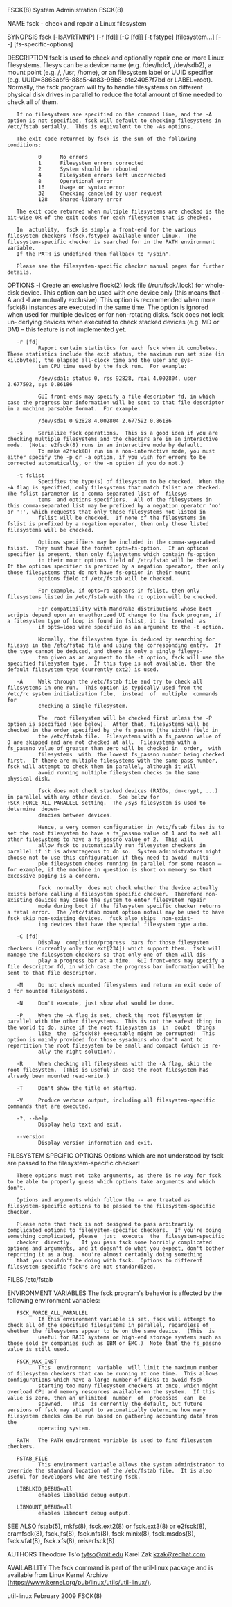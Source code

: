 FSCK(8)                                                                                     System Administration                                                                                     FSCK(8)

NAME
       fsck - check and repair a Linux filesystem

SYNOPSIS
       fsck [-lsAVRTMNP] [-r [fd]] [-C [fd]] [-t fstype] [filesystem...] [--] [fs-specific-options]

DESCRIPTION
       fsck is used to check and optionally repair one or more Linux filesystems.  filesys can be a device name (e.g.  /dev/hdc1, /dev/sdb2), a mount point (e.g.  /, /usr, /home), or an filesystem label or
       UUID specifier (e.g.  UUID=8868abf6-88c5-4a83-98b8-bfc24057f7bd or LABEL=root).  Normally, the fsck program will try to handle filesystems on different physical disk drives in parallel to reduce the
       total amount of time needed to check all of them.

       If no filesystems are specified on the command line, and the -A option is not specified, fsck will default to checking filesystems in /etc/fstab serially.  This is equivalent to the -As options.

       The exit code returned by fsck is the sum of the following conditions:

              0      No errors
              1      Filesystem errors corrected
              2      System should be rebooted
              4      Filesystem errors left uncorrected
              8      Operational error
              16     Usage or syntax error
              32     Checking canceled by user request
              128    Shared-library error

       The exit code returned when multiple filesystems are checked is the bit-wise OR of the exit codes for each filesystem that is checked.

       In  actuality,  fsck is simply a front-end for the various filesystem checkers (fsck.fstype) available under Linux.  The filesystem-specific checker is searched for in the PATH environment variable.
       If the PATH is undefined then fallback to "/sbin".

       Please see the filesystem-specific checker manual pages for further details.

OPTIONS
       -l     Create an exclusive flock(2) lock file (/run/fsck/<diskname>.lock) for whole-disk device.  This option can be used with one device only (this means that -A and  -l  are  mutually  exclusive).
              This  option is recommended when more fsck(8) instances are executed in the same time.  The option is ignored when used for multiple devices or for non-rotating disks.  fsck does not lock un‐
              derlying devices when executed to check stacked devices (e.g. MD or DM) – this feature is not implemented yet.

       -r [fd]
              Report certain statistics for each fsck when it completes.  These statistics include the exit status, the maximum run set size (in kilobytes), the elapsed all-clock time and the user and sys‐
              tem CPU time used by the fsck run.  For example:

              /dev/sda1: status 0, rss 92828, real 4.002804, user 2.677592, sys 0.86186

              GUI front-ends may specify a file descriptor fd, in which case the progress bar information will be sent to that file descriptor in a machine parsable format.  For example:

              /dev/sda1 0 92828 4.002804 2.677592 0.86186

       -s     Serialize fsck operations.  This is a good idea if you are checking multiple filesystems and the checkers are in an interactive mode.  (Note: e2fsck(8) runs in an interactive mode by default.
              To make e2fsck(8) run in a non-interactive mode, you must either specify the -p or -a option, if you wish for errors to be corrected automatically, or the -n option if you do not.)

       -t fslist
              Specifies the type(s) of filesystem to be checked.  When the -A flag is specified, only filesystems that match fslist are checked.  The fslist parameter is a comma-separated list of  filesys‐
              tems  and options specifiers.  All of the filesystems in this comma-separated list may be prefixed by a negation operator 'no' or '!', which requests that only those filesystems not listed in
              fslist will be checked.  If none of the filesystems in fslist is prefixed by a negation operator, then only those listed filesystems will be checked.

              Options specifiers may be included in the comma-separated fslist.  They must have the format opts=fs-option.  If an options specifier is present, then only filesystems which contain fs-option
              in their mount options field of /etc/fstab will be checked.  If the options specifier is prefixed by a negation operator, then only those filesystems that do not have fs-option in their mount
              options field of /etc/fstab will be checked.

              For example, if opts=ro appears in fslist, then only filesystems listed in /etc/fstab with the ro option will be checked.

              For compatibility with Mandrake distributions whose boot scripts depend upon an unauthorized UI change to the fsck program, if a filesystem type of loop is found in fslist, it is  treated  as
              if opts=loop were specified as an argument to the -t option.

              Normally, the filesystem type is deduced by searching for filesys in the /etc/fstab file and using the corresponding entry.  If the type cannot be deduced, and there is only a single filesys‐
              tem given as an argument to the -t option, fsck will use the specified filesystem type.  If this type is not available, then the default filesystem type (currently ext2) is used.

       -A     Walk through the /etc/fstab file and try to check all filesystems in one run.  This option is typically used from the /etc/rc system initialization file,  instead  of  multiple  commands  for
              checking a single filesystem.

              The  root filesystem will be checked first unless the -P option is specified (see below).  After that, filesystems will be checked in the order specified by the fs_passno (the sixth) field in
              the /etc/fstab file.  Filesystems with a fs_passno value of 0 are skipped and are not checked at all.  Filesystems with a fs_passno value of greater than zero will be checked in  order,  with
              filesystems  with  the lowest fs_passno number being checked first.  If there are multiple filesystems with the same pass number, fsck will attempt to check them in parallel, although it will
              avoid running multiple filesystem checks on the same physical disk.

              fsck does not check stacked devices (RAIDs, dm-crypt, ...) in parallel with any other device.  See below for FSCK_FORCE_ALL_PARALLEL setting.  The /sys filesystem is used to determine  depen‐
              dencies between devices.

              Hence, a very common configuration in /etc/fstab files is to set the root filesystem to have a fs_passno value of 1 and to set all other filesystems to have a fs_passno value of 2.  This will
              allow fsck to automatically run filesystem checkers in parallel if it is advantageous to do so.  System administrators might choose not to use this configuration if they need to avoid  multi‐
              ple filesystem checks running in parallel for some reason – for example, if the machine in question is short on memory so that excessive paging is a concern.

              fsck  normally  does not check whether the device actually exists before calling a filesystem specific checker.  Therefore non-existing devices may cause the system to enter filesystem repair
              mode during boot if the filesystem specific checker returns a fatal error.  The /etc/fstab mount option nofail may be used to have fsck skip non-existing devices.  fsck also skips  non-exist‐
              ing devices that have the special filesystem type auto.

       -C [fd]
              Display  completion/progress  bars for those filesystem checkers (currently only for ext[234]) which support them.  fsck will manage the filesystem checkers so that only one of them will dis‐
              play a progress bar at a time.  GUI front-ends may specify a file descriptor fd, in which case the progress bar information will be sent to that file descriptor.

       -M     Do not check mounted filesystems and return an exit code of 0 for mounted filesystems.

       -N     Don't execute, just show what would be done.

       -P     When the -A flag is set, check the root filesystem in parallel with the other filesystems.  This is not the safest thing in the world to do, since if the root filesystem is  in  doubt  things
              like  the  e2fsck(8) executable might be corrupted!  This option is mainly provided for those sysadmins who don't want to repartition the root filesystem to be small and compact (which is re‐
              ally the right solution).

       -R     When checking all filesystems with the -A flag, skip the root filesystem.  (This is useful in case the root filesystem has already been mounted read-write.)

       -T     Don't show the title on startup.

       -V     Produce verbose output, including all filesystem-specific commands that are executed.

       -?, --help
              Display help text and exit.

       --version
              Display version information and exit.

FILESYSTEM SPECIFIC OPTIONS
       Options which are not understood by fsck are passed to the filesystem-specific checker!

       These options must not take arguments, as there is no way for fsck to be able to properly guess which options take arguments and which don't.

       Options and arguments which follow the -- are treated as filesystem-specific options to be passed to the filesystem-specific checker.

       Please note that fsck is not designed to pass arbitrarily complicated options to filesystem-specific checkers.  If you're doing something complicated, please  just  execute  the  filesystem-specific
       checker  directly.   If you pass fsck some horribly complicated options and arguments, and it doesn't do what you expect, don't bother reporting it as a bug.  You're almost certainly doing something
       that you shouldn't be doing with fsck.  Options to different filesystem-specific fsck's are not standardized.

FILES
       /etc/fstab

ENVIRONMENT VARIABLES
       The fsck program's behavior is affected by the following environment variables:

       FSCK_FORCE_ALL_PARALLEL
              If this environment variable is set, fsck will attempt to check all of the specified filesystems in parallel, regardless of whether the filesystems appear to be on the same device.  (This  is
              useful for RAID systems or high-end storage systems such as those sold by companies such as IBM or EMC.)  Note that the fs_passno value is still used.

       FSCK_MAX_INST
              This  environment  variable  will limit the maximum number of filesystem checkers that can be running at one time.  This allows configurations which have a large number of disks to avoid fsck
              starting too many filesystem checkers at once, which might overload CPU and memory resources available on the system.  If this value is zero, then an unlimited  number  of  processes  can  be
              spawned.   This  is currently the default, but future versions of fsck may attempt to automatically determine how many filesystem checks can be run based on gathering accounting data from the
              operating system.

       PATH   The PATH environment variable is used to find filesystem checkers.

       FSTAB_FILE
              This environment variable allows the system administrator to override the standard location of the /etc/fstab file.  It is also useful for developers who are testing fsck.

       LIBBLKID_DEBUG=all
              enables libblkid debug output.

       LIBMOUNT_DEBUG=all
              enables libmount debug output.

SEE ALSO
       fstab(5), mkfs(8), fsck.ext2(8) or fsck.ext3(8) or e2fsck(8), cramfsck(8), fsck.jfs(8), fsck.nfs(8), fsck.minix(8), fsck.msdos(8), fsck.vfat(8), fsck.xfs(8), reiserfsck(8)

AUTHORS
       Theodore Ts'o <tytso@mit.edu>
       Karel Zak <kzak@redhat.com>

AVAILABILITY
       The fsck command is part of the util-linux package and is available from Linux Kernel Archive ⟨https://www.kernel.org/pub/linux/utils/util-linux/⟩.

util-linux                                                                                      February 2009                                                                                         FSCK(8)
